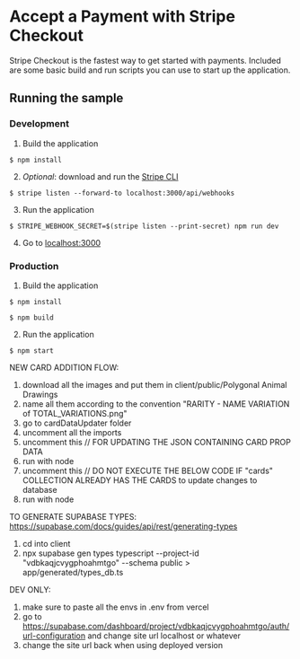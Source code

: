 # Accept a Payment with Stripe Checkout

Stripe Checkout is the fastest way to get started with payments. Included are some basic build and run scripts you can use to start up the application.

## Running the sample

### Development

1. Build the application

```shell
$ npm install
```

2. _Optional_: download and run the [Stripe CLI](https://stripe.com/docs/stripe-cli)

```shell
$ stripe listen --forward-to localhost:3000/api/webhooks
```

3. Run the application

```shell
$ STRIPE_WEBHOOK_SECRET=$(stripe listen --print-secret) npm run dev
```

4. Go to [localhost:3000](http://localhost:3000)

### Production

1. Build the application

```shell
$ npm install

$ npm build
```

2. Run the application

```shell
$ npm start
```

NEW CARD ADDITION FLOW:

1. download all the images and put them in client/public/Polygonal Animal Drawings
2. name all them according to the convention "RARITY - NAME VARIATION of TOTAL_VARIATIONS.png"
3. go to cardDataUpdater folder
4. uncomment all the imports
5. uncomment this // FOR UPDATING THE JSON CONTAINING CARD PROP DATA
6. run with node
7. uncomment this // DO NOT EXECUTE THE BELOW CODE IF "cards" COLLECTION ALREADY HAS THE CARDS to update changes to database
8. run with node

TO GENERATE SUPABASE TYPES:
https://supabase.com/docs/guides/api/rest/generating-types

1. cd into client
2. npx supabase gen types typescript --project-id "vdbkaqjcvygphoahmtgo" --schema public > app/generated/types_db.ts

DEV ONLY:

1. make sure to paste all the envs in .env from vercel
2. go to https://supabase.com/dashboard/project/vdbkaqjcvygphoahmtgo/auth/url-configuration and change site url localhost or whatever
3. change the site url back when using deployed version
